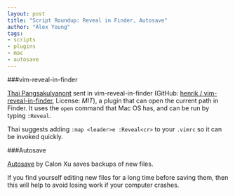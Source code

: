 ```yaml
---
layout: post
title: "Script Roundup: Reveal in Finder, Autosave"
author: "Alex Young"
tags: 
- scripts
- plugins
- mac
- autosave
---
```


###vim-reveal-in-finder

[Thai Pangsakulyanont](http://dt.in.th/) sent in vim-reveal-in-finder (GitHub: [henrik / vim-reveal-in-finder](/https://github.com/henrik/vim-reveal-in-finder), License: _MIT_), a plugin that can open the current path in Finder.  It uses the `open` command that Mac OS has, and can be run by typing `:Reveal`.

Thai suggests adding `:map <leader>e :Reveal<cr>` to your `.vimrc` so it can be invoked quickly.

###Autosave

[Autosave](http://www.vim.org/scripts/script.php?script_id=4927) by Calon Xu saves backups of new files.

If you find yourself editing new files for a long time before saving them, then this will help to avoid losing work if your computer crashes.
